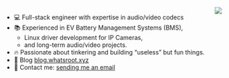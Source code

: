 <a href="https://blog.whatsroot.xyz">
  <img align="right" src="https://github-readme-stats.vercel.app/api?username=leeyeel&count_private=true&show_icons=true&hide_border=true" />
</a>

- 💻 Full-stack engineer with expertise in audio/video codecs 
- 📚 Experienced in EV Battery Management Systems (BMS),
  - Linux driver development for IP Cameras,
  - and long-term audio/video projects.
- 🔥 Passionate about tinkering and building “useless” but fun things.
- 📖 Blog [blog.whatsroot.xyz](https://blog.whatsroot.xyz)  
- 📩 Contact me: [sending me an email](mailto:mumuli52@gmail.com)

